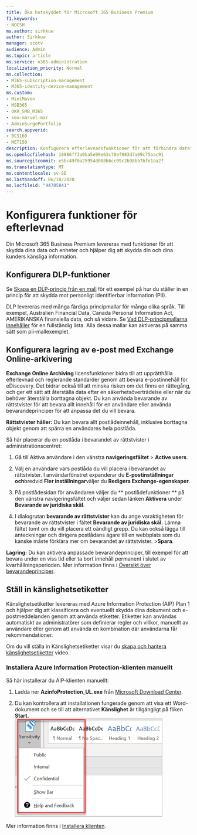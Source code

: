 ```yaml
---
title: Öka hotskyddet för Microsoft 365 Business Premium
f1.keywords:
- NOCSH
ms.author: sirkkuw
author: Sirkkuw
manager: scotv
audience: Admin
ms.topic: article
ms.service: o365-administration
localization_priority: Normal
ms.collection:
- M365-subscription-management
- M365-identity-device-management
ms.custom:
- MiniMaven
- MSB365
- OKR_SMB_M365
- seo-marvel-mar
- AdminSurgePortfolio
search.appverid:
- BCS160
- MET150
description: Konfigurera efterlevnadsfunktioner för att förhindra dataförlust och skydda din och dina kunders känsliga information.
ms.openlocfilehash: 18886ff3a0ba5e99e63c70ef083d7a69c75bac91
ms.sourcegitcommit: e5bc49f0a25954d008b6cc09c2b98bb7bfe1aa2f
ms.translationtype: MT
ms.contentlocale: sv-SE
ms.lasthandoff: 06/18/2020
ms.locfileid: "44785841"
---
```

# <a name="set-up-compliance-features"></a>Konfigurera funktioner för efterlevnad

Din Microsoft 365 Business Premium levereras med funktioner för att skydda dina data och enheter och hjälper dig att skydda din och dina kunders känsliga information.

## <a name="set-up-dlp-features"></a>Konfigurera DLP-funktioner

Se [Skapa en DLP-princip från en mall](https://docs.microsoft.com/microsoft-365/compliance/create-a-dlp-policy-from-a-template) för ett exempel på hur du ställer in en princip för att skydda mot personligt identifierbar information (PII). 
  
DLP levereras med många färdiga principmallar för många olika språk. Till exempel, Australien Financial Data, Canada Personal Information Act, AMERIKANSKA finansiella data, och så vidare. Se [Vad DLP-principmallarna innehåller](https://docs.microsoft.com/microsoft-365/compliance/what-the-dlp-policy-templates-include) för en fullständig lista. Alla dessa mallar kan aktiveras på samma sätt som pii-mallexemplet. 
  
## <a name="set-up-email-retention-with-exchange-online-archiving"></a>Konfigurera lagring av e-post med Exchange Online-arkivering

 **Exchange Online Archiving** licensfunktioner bidra till att upprätthålla efterlevnad och reglerande standarder genom att bevara e-postinnehåll för eDiscovery. Det bidrar också till att minska risken om det finns en rättegång, och ger ett sätt att återställa data efter en säkerhetsöverträdelse eller när du behöver återställa borttagna objekt. Du kan använda bevarande av rättstvister för att bevara allt innehåll för en användare eller använda bevarandeprinciper för att anpassa det du vill bevara.
  
**Rättstvister håller:** Du kan bevara allt postlådeinnehåll, inklusive borttagna objekt genom att spärra en användares hela postlåda. 
    
Så här placerar du en postlåda i bevarandet av rättstvister i administrationscentret:
    
1. Gå till Aktiva användare i den vänstra **navigeringsfältet** \> **Active users**.
    
2. Välj en användare vars postlåda du vill placera i bevarandet av rättstvister. I användarfönstret expanderar du **E-postinställningar och**bredvid **Fler inställningar**väljer du **Redigera Exchange-egenskaper**.
    
3. På postlådesidan för användaren väljer du ** postlådefunktioner ** på den vänstra navigeringsfältet och väljer sedan länken **Aktivera** under **Bevarande av juridiska skäl**.
    
4. I dialogrutan **bevarande av rättstvister** kan du ange varaktigheten för bevarande av rättstvister i fältet **Bevarande av juridiska skäl.** Lämna fältet tomt om du vill placera ett oändligt grepp. Du kan också lägga till anteckningar och dirigera postlådans ägare till en webbplats som du kanske måste förklara mer om bevarandet av rättstvister. \>**Spara**.
    
**Lagring:** Du kan aktivera anpassade bevarandeprinciper, till exempel för att bevara under en viss tid eller ta bort innehåll permanent i slutet av kvarhållningsperioden. Mer information finns i [Översikt över bevarandeprinciper](https://docs.microsoft.com/microsoft-365/compliance/retention-policies).

## <a name="set-up-sensitivity-labels"></a>Ställ in känslighetsetiketter

Känslighetsetiketter levereras med Azure Information Protection (AIP) Plan 1 och hjälper dig att klassificera och eventuellt skydda dina dokument och e-postmeddelanden genom att använda etiketter. Etiketter kan användas automatiskt av administratörer som definierar regler och villkor, manuellt av användare eller genom att använda en kombination där användarna får rekommendationer.

Om du vill ställa in Känslighetsetiketter visar du [skapa och hantera känslighetsetiketter](https://support.microsoft.com/office/2fb96b54-7dd2-4f0c-ac8d-170790d4b8b9) video.



### <a name="install-the-azure-information-protection-client-manually"></a>Installera Azure Information Protection-klienten manuellt

Så här installerar du AIP-klienten manuellt:

1. Ladda ner **AzinfoProtection_UL.exe** från [Microsoft Download Center](https://www.microsoft.com/download/details.aspx?id=53018).
 
2. Du kan kontrollera att installationen fungerade genom att visa ett Word-dokument och se till att alternativet **Känslighet** är tillgängligt på fliken **Start.**
<br/>![Listruta på fliken Skydd i ett Word-dokument.](../media/word-sensitivity.png)

Mer information finns i [Installera klienten](https://docs.microsoft.com/azure/information-protection/infoprotect-tutorial-step3).

